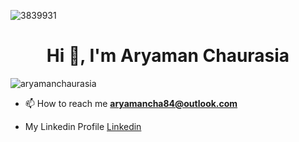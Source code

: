 ![3839931](https://user-images.githubusercontent.com/116074002/196403669-19fc0e32-7db6-4ab7-b03d-01be13d2d700.jpg)


<h1 align="center">Hi 👋, I'm Aryaman Chaurasia </h1>

<p align="left"> <img src="https://komarev.com/ghpvc/?username=Aryaman-Chaurasia&label=Profile%20views&color=0e75b6&style=flat" alt="aryamanchaurasia" /> </p>

- 📫 How to reach me **aryamancha84@outlook.com**

- My Linkedin Profile [Linkedin](https://www.linkedin.com/in/aryaman-chaurasia/) 
